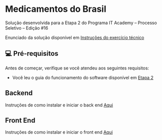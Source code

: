 # Medicamentos do Brasil 

Solução desenvolvida para a 
Etapa 2 do Programa IT Academy – Processo Seletivo – Edição #16

Enunciado da solução disponível em
<a href="./IT16 - Instruções Exercício Técnico.pdf">Instruções do exercício técnico</a>

## 💻 Pré-requisitos

Antes de começar, verifique se você atendeu aos seguintes requisitos:

* Você leu o guia do funcionamento do software disponível em <a href="./Etapa 2.pdf">Etapa 2</a>


## Backend

Instruções de como instalar e iniciar o back end <a href="./backend/README.md">Aqui</a>

## Front End

Instruções de como instalar e iniciar o front end <a href="./frontend/README.md">Aqui</a>